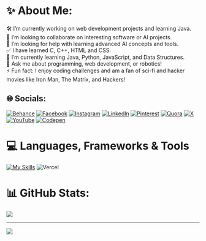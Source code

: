 # ✨ About Me:
🛠️ I’m currently working on web development projects and learning Java.<br>🤝 I’m looking to collaborate on interesting software or AI projects.<br>🙏 I’m looking for help with learning advanced AI concepts and tools.<br>✅ I have learned C, C++, HTML and  CSS.<br>🌱 I’m currently learning Java, Python, JavaScript, and Data Structures.<br>💬 Ask me about programming, web development, or robotics!<br>⚡ Fun fact: I enjoy coding challenges and am a fan of sci-fi and hacker movies like Iron Man, The Matrix, and Hackers!


## 🌐 Socials:
[![Behance](https://img.shields.io/badge/Behance-1769ff?logo=behance&logoColor=white)](https://behance.net/armanhossen41) [![Facebook](https://img.shields.io/badge/Facebook-%231877F2.svg?logo=Facebook&logoColor=white)](https://facebook.com/i.am.ahrn) [![Instagram](https://img.shields.io/badge/Instagram-%23E4405F.svg?logo=Instagram&logoColor=white)](https://instagram.com/i.am.ahrn) [![LinkedIn](https://img.shields.io/badge/LinkedIn-%230077B5.svg?logo=linkedin&logoColor=white)](https://linkedin.com/in/armanhossen-dev) [![Pinterest](https://img.shields.io/badge/Pinterest-%23E60023.svg?logo=Pinterest&logoColor=white)](https://pinterest.com/armanhossen_dev) [![Quora](https://img.shields.io/badge/Quora-%23B92B27.svg?logo=Quora&logoColor=white)](https://quora.com/profile/Arman-Hossen-189) [![X](https://img.shields.io/badge/X-black.svg?logo=X&logoColor=white)](https://x.com/i_am_ahrn) [![YouTube](https://img.shields.io/badge/YouTube-%23FF0000.svg?logo=YouTube&logoColor=white)](https://youtube.com/@ArmanHossenOfficial) [![Codepen](https://img.shields.io/badge/Codepen-000000?style=for-the-badge&logo=codepen&logoColor=white)](https://codepen.io/Arman-Hossen-Ripon) 


# 💻 Languages, Frameworks & Tools 
[![My Skills](https://skillicons.dev/icons?i=c,cpp,py,pycharm,java,idea,vscode,js,html,css,figma,ps,au,pr,github)](https://skillicons.dev)
![Vercel](https://img.shields.io/badge/vercel-%23000000.svg?style=for-the-badge&logo=vercel&logoColor=white) 



# 📊 GitHub Stats:
![](https://github-readme-stats.vercel.app/api/top-langs/?username=armanhossen-dev&theme=dark&hide_border=false&include_all_commits=true&count_private=true&layout=compact)

---
[![](https://visitcount.itsvg.in/api?id=armanhossen-dev&icon=4&color=1)](https://visitcount.itsvg.in)

<!-- Proudly created with GPRM ( https://gprm.itsvg.in ) -->
